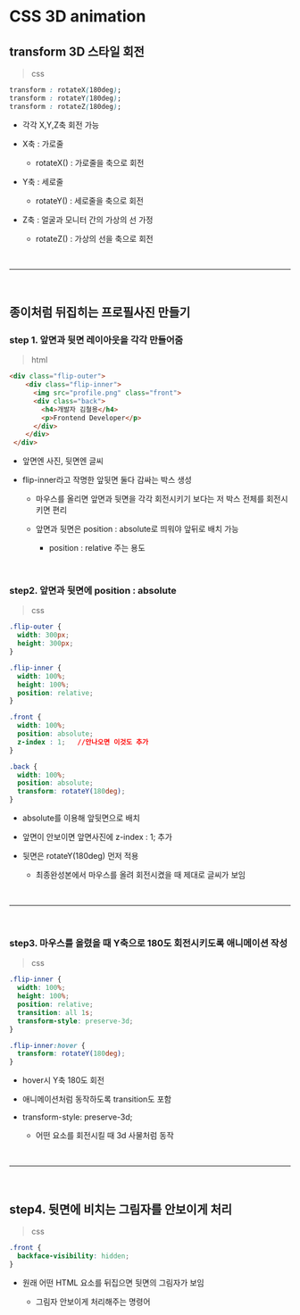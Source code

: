 # CSS 3D animation
transform 3D 스타일 회전 
---
> css
```css
transform : rotateX(180deg);
transform : rotateY(180deg);
transform : rotateZ(180deg);
```
- 각각 X,Y,Z축 회전 가능 

- X축 : 가로줄

    - rotateX() : 가로줄을 축으로 회전

- Y축 : 세로줄 

    - rotateY() : 세로줄을 축으로 회전

- Z축 : 얼굴과 모니터 간의 가상의 선 가정

    - rotateZ() : 가상의 선을 축으로 회전

 
<br>

---

<br>

종이처럼 뒤집히는 프로필사진 만들기
---
### step 1. 앞면과 뒷면 레이아웃을 각각 만들어줌
> html
```html
<div class="flip-outer">
    <div class="flip-inner">
      <img src="profile.png" class="front">
      <div class="back">
        <h4>개발자 김철용</h4>
        <p>Frontend Developer</p>
      </div>
    </div>
 </div> 
```
- 앞면엔 사진, 뒷면엔 글씨

- flip-inner라고 작명한 앞뒷면 둘다 감싸는 박스 생성

    - 마우스를 올리면 앞면과 뒷면을 각각 회전시키기 보다는 저 박스 전체를 회전시키면 편리

    - 앞면과 뒷면은 position : absolute로 띄워야 앞뒤로 배치 가능
    
        - position : relative 주는 용도

<br>

### step2. 앞면과 뒷면에 position : absolute

> css
```css
.flip-outer {
  width: 300px;
  height: 300px;
}

.flip-inner {
  width: 100%;
  height: 100%;
  position: relative;
}

.front {
  width: 100%;
  position: absolute;
  z-index : 1;   //안나오면 이것도 추가
}

.back {
  width: 100%;
  position: absolute;
  transform: rotateY(180deg);
} 
```
- absolute를 이용해 앞뒷면으로 배치

- 앞면이 안보이면 앞면사진에 z-index : 1; 추가

- 뒷면은 rotateY(180deg) 먼저 적용

    - 최종완성본에서 마우스를 올려 회전시켰을 때 제대로 글씨가 보임


<br>

---

<br>

### step3. 마우스를 올렸을 때 Y축으로 180도 회전시키도록 애니메이션 작성

> css
```css
.flip-inner {
  width: 100%;
  height: 100%;
  position: relative;
  transition: all 1s;
  transform-style: preserve-3d;
}

.flip-inner:hover {
  transform: rotateY(180deg);
} 
```
- hover시 Y축 180도 회전

- 애니메이션처럼 동작하도록 transition도 포함

- transform-style: preserve-3d; 

    - 어떤 요소를 회전시킬 때 3d 사물처럼 동작

<br>

---

<br>

step4. 뒷면에 비치는 그림자를 안보이게 처리
---
> css
```css
.front {
  backface-visibility: hidden;
} 
```
- 원래 어떤 HTML 요소를 뒤집으면 뒷면의 그림자가 보임

    - 그림자 안보이게 처리해주는 명령어

<br>
 